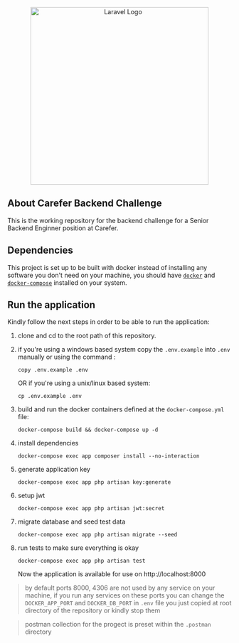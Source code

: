 <p align="center"><a href="https://laravel.com" target="_blank"><img src="https://carefer.co/wp-content/uploads/2022/08/logo.png" width="400" alt="Laravel Logo"></a></p>


## About Carefer Backend Challenge

This is the working repository for the backend challenge for a Senior Backend Enginner position at Carefer.


## Dependencies

This project is set up to be built with docker instead of installing any software you don't need on your machine, you should have [`docker`](https://docs.docker.com/get-docker/) and [`docker-compose`](https://docs.docker.com/compose/) installed on your system.

## Run the application

Kindly follow the next steps in order to be able to run the application: 


1. clone and cd to the root path of this repository.

2. if you're using a windows based system copy the `.env.example` into `.env` manually or using the command :

    ```
    copy .env.example .env
    ```

    OR if you're using a unix/linux based system: 
    
    ```
    cp .env.example .env
    ```

    

3. build and run the docker containers defined at the `docker-compose.yml` file:
    
    ```
    docker-compose build && docker-compose up -d
    ```

4. install dependencies 

    ```
    docker-compose exec app composer install --no-interaction
    ```

5. generate application key 

    ```
    docker-compose exec app php artisan key:generate
    ```
6. setup jwt 

    ```
    docker-compose exec app php artisan jwt:secret
    ```

7. migrate database and seed test data 

    ```
    docker-compose exec app php artisan migrate --seed
    ```

8. run tests to make sure everything is okay 

    ```
    docker-compose exec app php artisan test
    ```

    Now the application is available for use on http://localhost:8000

> by default ports 8000, 4306 are not used by any service on your machine, if you run any services on these ports you can change the `DOCKER_APP_PORT` and `DOCKER_DB_PORT` in `.env` file you just copied at root directory of the repository or kindly stop them    

> postman collection for the progect is preset within the `.postman` directory
